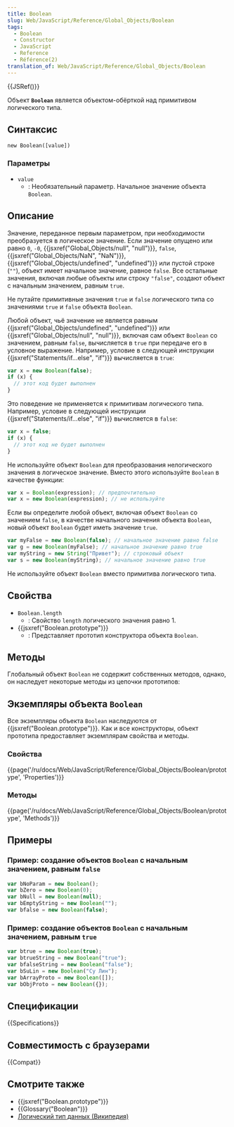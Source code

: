 ```yaml
---
title: Boolean
slug: Web/JavaScript/Reference/Global_Objects/Boolean
tags:
  - Boolean
  - Constructor
  - JavaScript
  - Reference
  - Référence(2)
translation_of: Web/JavaScript/Reference/Global_Objects/Boolean
---
```


{{JSRef()}}

Объект **`Boolean`** является объектом-обёрткой над примитивом логического типа.

## Синтаксис

```
new Boolean([value])
```

### Параметры

- `value`
  - : Необязательный параметр. Начальное значение объекта `Boolean`.

## Описание

Значение, переданное первым параметром, при необходимости преобразуется в логическое значение. Если значение опущено или равно `0`, `-0`, {{jsxref("Global_Objects/null", "null")}}, `false`, {{jsxref("Global_Objects/NaN", "NaN")}}, {{jsxref("Global_Objects/undefined", "undefined")}} или пустой строке (`""`), объект имеет начальное значение, равное `false`. Все остальные значения, включая любые объекты или строку `"false"`, создают объект с начальным значением, равным `true`.

Не путайте примитивные значения `true` и `false` логического типа со значениями `true` и `false` объекта `Boolean`.

Любой объект, чьё значение не является равным {{jsxref("Global_Objects/undefined", "undefined")}} или {{jsxref("Global_Objects/null", "null")}}, включая сам объект `Boolean` со значением, равным `false`, вычисляется в `true` при передаче его в условное выражение. Например, условие в следующей инструкции {{jsxref("Statements/if...else", "if")}} вычисляется в `true`:

```js
var x = new Boolean(false);
if (x) {
  // этот код будет выполнен
}
```

Это поведение не применяется к примитивам логического типа. Например, условие в следующей инструкции {{jsxref("Statements/if...else", "if")}} вычисляется в `false`:

```js
var x = false;
if (x) {
  // этот код не будет выполнен
}
```

Не используйте объект `Boolean` для преобразования нелогического значения в логическое значение. Вместо этого используйте `Boolean` в качестве функции:

```js
var x = Boolean(expression); // предпочтительно
var x = new Boolean(expression); // не используйте
```

Если вы определите любой объект, включая объект `Boolean` со значением `false`, в качестве начального значения объекта `Boolean`, новый объект `Boolean` будет иметь значение `true`.

```js
var myFalse = new Boolean(false); // начальное значение равно false
var g = new Boolean(myFalse); // начальное значение равно true
var myString = new String("Привет"); // строковый объект
var s = new Boolean(myString); // начальное значение равно true
```

Не используйте объект `Boolean` вместо примитива логического типа.

## Свойства

- `Boolean.length`
  - : Свойство `length` логического значения равно 1.
- {{jsxref("Boolean.prototype")}}
  - : Представляет прототип конструктора объекта `Boolean`.

## Методы

Глобальный объект `Boolean` не содержит собственных методов, однако, он наследует некоторые методы из цепочки прототипов:

## Экземпляры объекта `Boolean`

Все экземпляры объекта `Boolean` наследуются от {{jsxref("Boolean.prototype")}}. Как и все конструкторы, объект прототипа предоставляет экземплярам свойства и методы.

### Свойства

{{page('/ru/docs/Web/JavaScript/Reference/Global_Objects/Boolean/prototype', 'Properties')}}

### Методы

{{page('/ru/docs/Web/JavaScript/Reference/Global_Objects/Boolean/prototype', 'Methods')}}

## Примеры

### Пример: создание объектов `Boolean` с начальным значением, равным `false`

```js
var bNoParam = new Boolean();
var bZero = new Boolean(0);
var bNull = new Boolean(null);
var bEmptyString = new Boolean("");
var bfalse = new Boolean(false);
```

### Пример: создание объектов `Boolean` с начальным значением, равным `true`

```js
var btrue = new Boolean(true);
var btrueString = new Boolean("true");
var bfalseString = new Boolean("false");
var bSuLin = new Boolean("Су Лин");
var bArrayProto = new Boolean([]);
var bObjProto = new Boolean({});
```

## Спецификации

{{Specifications}}

## Совместимость с браузерами

{{Compat}}

## Смотрите также

- {{jsxref("Boolean.prototype")}}
- {{Glossary("Boolean")}}
- [Логический тип данных (Википедия)](https://ru.wikipedia.org/wiki/Логический_тип)
